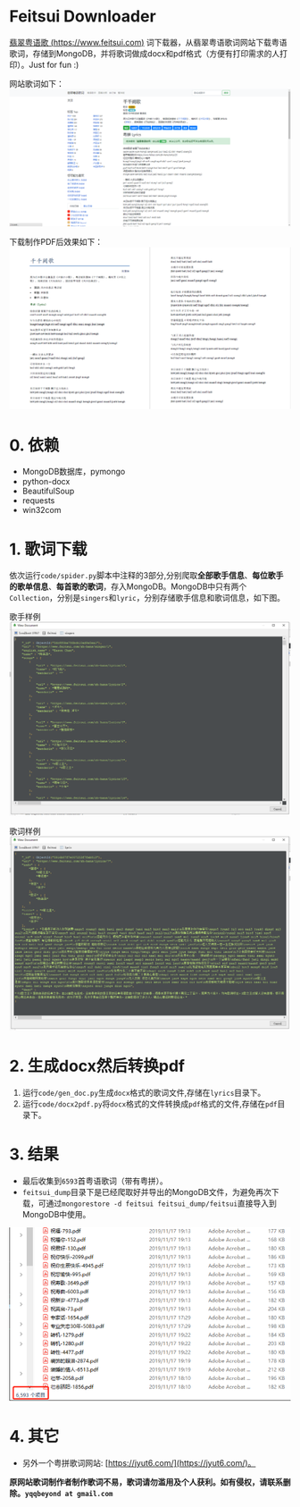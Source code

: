 # Feitsui Downloader

 [翡翠粤语歌 (https://www.feitsui.com)](https://www.feitsui.com/) 词下载器，从翡翠粤语歌词网站下载粤语歌词，存储到MongoDB，并将歌词做成docx和pdf格式（方便有打印需求的人打印）。Just for fun :)

网站歌词如下：
![](imgs/web.png)

下载制作PDF后效果如下：
![](imgs/pdf.png)
# 0. 依赖
* MongoDB数据库，pymongo
* python-docx
* BeautifulSoup
* requests
* win32com

# 1. 歌词下载

依次运行`code/spider.py`脚本中注释的3部分,分别爬取**全部歌手信息**、**每位歌手的歌单信息**、**每首歌的歌词**，存入MongoDB。MongoDB中只有两个`Collection`，分别是`singers`和`lyric`，分别存储歌手信息和歌词信息，如下图。

歌手样例
![singers.png](imgs/singers.png)

歌词样例
![song.png](imgs/song.png)

# 2. 生成docx然后转换pdf

1) 运行`code/gen_doc.py`生成`docx`格式的歌词文件,存储在`lyrics`目录下。
2) 运行`code/docx2pdf.py`将`docx`格式的文件转换成`pdf`格式的文件,存储在`pdf`目录下。

# 3. 结果

* 最后收集到`6593`首粤语歌词（带有粤拼）。
* `feitsui_dump`目录下是已经爬取好并导出的MongoDB文件，为避免再次下载，可通过`mongorestore -d feitsui feitsui_dump/feitsui`直接导入到MongoDB中使用。

![count.png](imgs/count.png)

# 4. 其它

* 另外一个粤拼歌词网站: [https://jyut6.com/](https://jyut6.com/)。

**原网站歌词制作者制作歌词不易，歌词请勿滥用及个人获利。如有侵权，请联系删除。`yqqbeyond at gmail.com`**

